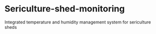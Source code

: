 # Sericulture-shed-monitoring
Integrated temperature and humidity management system for sericulture sheds

